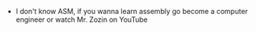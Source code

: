 - I don't know ASM, if you wanna learn assembly go become a computer engineer or watch Mr. Zozin on YouTube
